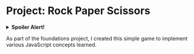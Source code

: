 # Project: Rock Paper Scissors

<details>
<summary><b>Spoiler Alert!</b></summary>
This is a console game, results and scores will be displayed in console.
Press F12 or right click and select inspect to see the browser console
</details>

As part of the foundations project, I created this simple game to implement various JavaScript concepts learned.
